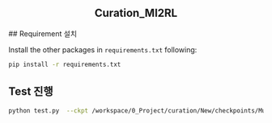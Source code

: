 <h2 align="center"> Curation_MI2RL </h2>

</div>
## Requirement 설치

Install the other packages in `requirements.txt` following:
```bash
pip install -r requirements.txt
```

## Test 진행
```bash
python test.py  --ckpt /workspace/0_Project/curation/New/checkpoints/Multipatch2/ckpt_ep299.pt --input_dir /workspace/0_Project/curation/New/pred/test_img_128/whole/ASAN --out_dir /workspace/0_Project/curation/New/pred/Multipatch_v2/whole/ASAN/patch_whole_ep299
```
